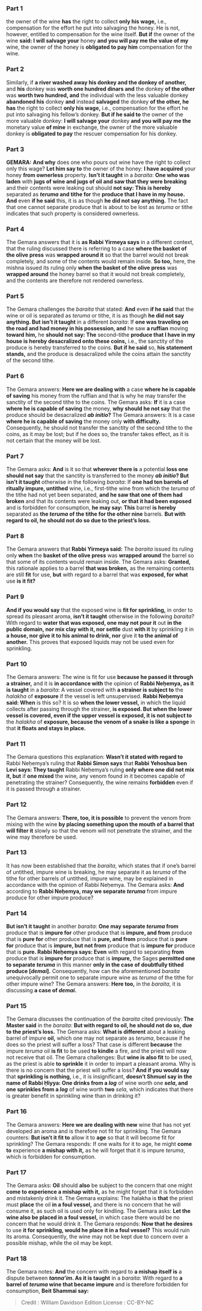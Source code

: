 
### Part 1
the owner of the wine <b>has</b> the right to collect <b>only his wage,</b> i.e., compensation for the effort he put into salvaging the honey. He is not, however, entitled to compensation for the wine itself. <b>But if</b> the owner of the wine <b>said: I will salvage your</b> honey <b>and you will pay me the value of my</b> wine, the owner of the honey is <b>obligated to pay him</b> compensation for the wine.

### Part 2
Similarly, if <b>a river washed away his donkey and the donkey of another,</b> and <b>his</b> donkey was <b>worth one hundred dinars and</b> the donkey <b>of the other</b> was <b>worth two hundred, and</b> the individual with the less valuable donkey <b>abandoned his</b> donkey <b>and</b> instead <b>salvaged</b> the donkey <b>of the other, he has</b> the right to collect <b>only his wage,</b> i.e., compensation for the effort he put into salvaging his fellow’s donkey. <b>But if he said to</b> the owner of the more valuable donkey: <b>I will salvage your</b> donkey <b>and you will pay me the</b> monetary value <b>of mine</b> in exchange, the owner of the more valuable donkey is <b>obligated to pay</b> the rescuer compensation for his donkey.

### Part 3
<strong>GEMARA:</strong> <b>And why</b> does one who pours out wine have the right to collect only this wage? <b>Let him say to</b> the owner of the honey: <b>I have acquired</b> your honey <b>from ownerless</b> property. <b>Isn’t it taught</b> in a <i>baraita</i>: <b>One who was laden</b> with <b>jugs of wine and jugs of oil and saw that they were breaking</b> and their contents were leaking out should <b>not say: This is hereby</b> separated as <b><i>teruma</i> and tithe for</b> the <b>produce that I have in my house. And</b> even <b>if he said</b> this, it is as though <b>he did not say anything.</b> The fact that one cannot separate produce that is about to be lost as <i>teruma</i> or tithe indicates that such property is considered ownerless.

### Part 4
The Gemara answers that it is <b>as Rabbi Yirmeya says</b> in a different context, that the ruling discussed there is referring to a case <b>where the basket of the olive press</b> was <b>wrapped around it</b> so that the barrel would not break completely, and some of the contents would remain inside. <b>So too,</b> here, the mishna issued its ruling only <b>when the basket of the olive press</b> was <b>wrapped around</b> the honey barrel so that it would not break completely, and the contents are therefore not rendered ownerless.

### Part 5
The Gemara challenges the <i>baraita</i> that stated: <b>And</b> even <b>if he said</b> that the wine or oil is separated as <i>teruma</i> or tithe, it is as though <b>he did not say anything. But isn’t it taught</b> in a different <i>baraita</i>: If <b>one was traveling on the road and had money in his possession, and</b> he saw <b>a ruffian</b> moving <b>toward him,</b> he <b>should not say: The</b> second-tithe <b>produce that I have in my house is hereby desacralized onto these coins,</b> i.e., the sanctity of the produce is hereby transferred to the coins. <b>But if he said</b> so, <b>his statement stands,</b> and the produce is desacralized while the coins attain the sanctity of the second tithe.

### Part 6
The Gemara answers: <b>Here we are dealing with</b> a case <b>where he is capable of saving</b> his money from the ruffian and that is why he may transfer the sanctity of the second tithe to the coins. The Gemara asks: <b>If</b> it is a case <b>where he is capable of saving</b> the money, <b>why should he not say</b> that the produce should be desacralized <b><i>ab initio</i>?</b> The Gemara answers: It is a case <b>where he is capable of saving</b> the money only <b>with difficulty.</b> Consequently, he should not transfer the sanctity of the second tithe to the coins, as it may be lost; but if he does so, the transfer takes effect, as it is not certain that the money will be lost.

### Part 7
The Gemara asks: <b>And</b> is it so that <b>wherever there is</b> a potential <b>loss one should not say</b> that the sanctity is transferred to the money <b><i>ab initio</i>? But isn’t it taught</b> otherwise in the following <i>baraita</i>: If <b>one had ten barrels of ritually impure, untithed</b> wine, i.e., first-tithe wine from which the <i>teruma</i> of the tithe had not yet been separated, <b>and he saw that one of them had broken</b> and that its contents were leaking out, <b>or that it had been exposed</b> and is forbidden for consumption, <b>he may say: This</b> barrel <b>is hereby</b> separated as <b>the <i>teruma</i> of the tithe for the other nine</b> barrels. <b>But with regard to oil, he should not do so due to the priest’s loss.</b>

### Part 8
The Gemara answers that <b>Rabbi Yirmeya said:</b> The <i>baraita</i> issued its ruling only <b>when</b> the <b>basket of the olive press</b> was <b>wrapped around</b> the barrel so that some of its contents would remain inside. The Gemara asks: <b>Granted,</b> this rationale applies to a barrel <b>that was broken,</b> as the remaining contents are still <b>fit</b> for use, <b>but</b> with regard to a barrel that was <b>exposed, for what</b> use <b>is it fit?</b>

### Part 9
<b>And if you would say</b> that the exposed wine is <b>fit for sprinkling,</b> in order to spread its pleasant aroma, <b>isn’t it taught</b> otherwise in the following <i>baraita</i>? With regard to <b>water that was exposed, one may not pour it</b> out <b>in the public domain, nor mix clay with it, nor settle</b> dust <b>with it</b> by sprinkling it in <b>a house, nor give it to his animal to drink, nor</b> give it <b>to the animal of another.</b> This proves that exposed liquids may not be used even for sprinkling.

### Part 10
The Gemara answers: The wine is fit for use <b>because he passed it through a strainer,</b> and it is <b>in accordance with</b> the opinion of <b>Rabbi Neḥemya, as it is taught</b> in a <i>baraita</i>: A vessel covered with <b>a strainer is subject to</b> the <i>halakha</i> of <b>exposure</b> if the vessel is left unsupervised. <b>Rabbi Neḥemya said: When</b> is this so? It is so <b>when the lower vessel,</b> in which the liquid collects after passing through the strainer, <b>is exposed. But when the lower vessel is covered, even if the upper vessel is exposed, it is not subject to</b> the <i>halakha</i> of <b>exposure, because the venom of a snake is like a sponge</b> in that <b>it floats and stays in place.</b>

### Part 11
The Gemara questions this explanation: <b>Wasn’t it stated with regard to</b> Rabbi Neḥemya’s ruling that <b>Rabbi Simon says</b> that <b>Rabbi Yehoshua ben Levi says: They taught</b> Rabbi Neḥemya’s ruling <b>only where one did not mix it, but</b> if <b>one mixed</b> the wine, any venom found in it becomes capable of penetrating the strainer? Consequently, the wine remains <b>forbidden</b> even if it is passed through a strainer.

### Part 12
The Gemara answers: <b>There, too, it is possible</b> to prevent the venom from mixing with the wine <b>by placing something upon the mouth of a barrel that will filter it</b> slowly so that the venom will not penetrate the strainer, and the wine may therefore be used.

### Part 13
It has now been established that the <i>baraita</i>, which states that if one’s barrel of untithed, impure wine is breaking, he may separate it as <i>teruma</i> of the tithe for other barrels of untithed, impure wine, may be explained in accordance with the opinion of Rabbi Neḥemya. The Gemara asks: <b>And</b> according to <b>Rabbi Neḥemya, may we separate <i>teruma</i></b> from impure produce for other impure produce?

### Part 14
<b>But isn’t it taught</b> in another <i>baraita</i>: <b>One may separate <i>teruma</i> from</b> produce that is <b>impure for</b> other produce that is <b>impure, and from</b> produce that is <b>pure for</b> other produce that is <b>pure, and from</b> produce that is <b>pure for</b> produce that is <b>impure, but not from</b> produce that is <b>impure for</b> produce that is <b>pure. Rabbi Neḥemya says: Even</b> with regard to separating <b>from</b> produce that is <b>impure for</b> produce that is <b>impure,</b> the Sages <b>permitted one to separate <i>teruma</i></b> in this manner <b>only in the case of doubtfully tithed produce [<i>demai</i>].</b> Consequently, how can the aforementioned <i>baraita</i> unequivocally permit one to separate impure wine as <i>teruma</i> of the tithe for other impure wine? The Gemara answers: <b>Here too,</b> in the <i>baraita</i>, it is discussing <b>a case of <i>demai</i>.</b>

### Part 15
The Gemara discusses the continuation of the <i>baraita</i> cited previously: <b>The Master said</b> in the <i>baraita</i>: <b>But with regard to oil, he should not do so, due to the priest’s loss.</b> The Gemara asks: <b>What is different</b> about a leaking barrel of impure <b>oil,</b> which one may not separate as <i>teruma</i>, because if he does so the priest will suffer a loss? That case is different <b>because</b> the impure <i>teruma</i> oil <b>is fit</b> to be used <b>to kindle</b> a fire, and the priest will now not receive that oil. The Gemara challenges: But <b>wine is also fit</b> to be used, as the priest is able <b>to sprinkle</b> it in order to impart a pleasant aroma. Why is there is no concern that the priest will suffer a loss? <b>And if you would say</b> that <b>sprinkling is nothing,</b> i.e., it is insignificant, <b>doesn’t Shmuel say in the name of Rabbi Ḥiyya: One drinks from a <i>log</i></b> of wine worth one <b><i>sela</i>, and one sprinkles from a <i>log</i></b> of wine worth <b>two</b> <i>sela</i>, which indicates that there is greater benefit in sprinkling wine than in drinking it?

### Part 16
The Gemara answers: <b>Here we are dealing with new</b> wine that has not yet developed an aroma and is therefore not fit for sprinkling. The Gemara counters: <b>But isn’t it fit to</b> allow it to <b>age</b> so that it will become fit for sprinkling? The Gemara responds: If one waits for it to age, he might <b>come to</b> experience <b>a mishap with it,</b> as he will forget that it is impure <i>teruma</i>, which is forbidden for consumption.

### Part 17
The Gemara asks: <b>Oil</b> should <b>also</b> be subject to the concern that one might <b>come to experience a mishap with it,</b> as he might forget that it is forbidden and mistakenly drink it. The Gemara explains: The halakha is <b>that</b> the priest must <b>place</b> the oil <b>in a foul vessel,</b> and there is no concern that he will consume it, as such oil is used only for kindling. The Gemara asks: <b>Let the wine also be placed in a foul vessel,</b> in which case there would be no concern that he would drink it. The Gemara responds: <b>Now that he desires</b> to use <b>it for sprinkling, would he place it in a foul vessel?</b> This would ruin its aroma. Consequently, the wine may not be kept due to concern over a possible mishap, while the oil may be kept.

### Part 18
The Gemara notes: <b>And</b> the concern with regard to <b>a mishap itself is</b> a dispute between <b><i>tanna’im</i>. As it is taught</b> in a <i>baraita</i>: With regard to <b>a barrel of <i>teruma</i> wine that became impure</b> and is therefore forbidden for consumption, <b>Beit Shammai say:</b>

>Credit : William Davidson Edition
>License : CC-BY-NC